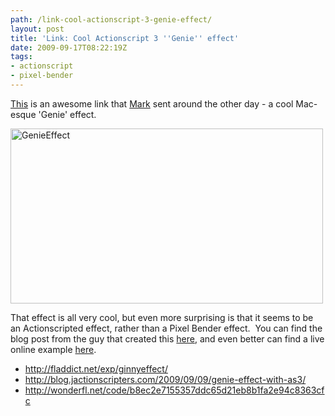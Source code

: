 ```yaml
---
path: /link-cool-actionscript-3-genie-effect/
layout: post
title: 'Link: Cool Actionscript 3 ''Genie'' effect'
date: 2009-09-17T08:22:19Z
tags:
- actionscript
- pixel-bender
---
```


<a href="http://fladdict.net/exp/ginnyeffect/" target="_blank">This</a> is an awesome link that <a href="http://markstar.co.uk/" target="_blank">Mark</a> sent around the other day - a cool Mac-esque 'Genie' effect.

<a href="http://fladdict.net/exp/ginnyeffect/" target="_blank"><img class="alignnone size-full wp-image-953" title="GenieEffect" src="http://uploads.psyked.co.uk/2009/09/Clipboard-data-15-09-09-22-37-17.jpg" alt="GenieEffect" width="500" height="280" /></a>

That effect is all very cool, but even more surprising is that it seems to be an Actionscripted effect, rather than a Pixel Bender effect.  You can find the blog post from the guy that created this <a href="http://blog.jactionscripters.com/2009/09/09/genie-effect-with-as3/" target="_blank">here</a>, and even better can find a live online example <a href="http://wonderfl.net/code/b8ec2e7155357ddc65d21eb8b1fa2e94c8363cfc" target="_blank">here</a>.
<ul>
	<li><a href="http://fladdict.net/exp/ginnyeffect/">http://fladdict.net/exp/ginnyeffect/</a></li>
	<li><a href="http://blog.jactionscripters.com/2009/09/09/genie-effect-with-as3/">http://blog.jactionscripters.com/2009/09/09/genie-effect-with-as3/</a></li>
	<li><a href="http://wonderfl.net/code/b8ec2e7155357ddc65d21eb8b1fa2e94c8363cfc">http://wonderfl.net/code/b8ec2e7155357ddc65d21eb8b1fa2e94c8363cfc</a></li>
</ul>